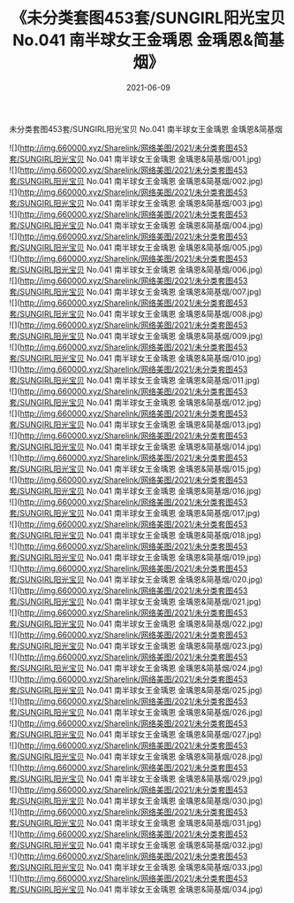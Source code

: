 ﻿---
layout: post
title:  《未分类套图453套/SUNGIRL阳光宝贝 No.041 南半球女王金瑀恩 金瑀恩&简基烟》
date:   2021-06-09
img: http://img.660000.xyz/Sharelink/网络美图/2021/未分类套图453套/SUNGIRL阳光宝贝 No.041 南半球女王金瑀恩 金瑀恩&简基烟/000.jpg
categories: [美女, 清纯, 唯美]
---

未分类套图453套/SUNGIRL阳光宝贝 No.041 南半球女王金瑀恩 金瑀恩&简基烟

 ![](http://img.660000.xyz/Sharelink/网络美图/2021/未分类套图453套/SUNGIRL阳光宝贝 No.041 南半球女王金瑀恩 金瑀恩&简基烟/001.jpg) <br>![](http://img.660000.xyz/Sharelink/网络美图/2021/未分类套图453套/SUNGIRL阳光宝贝 No.041 南半球女王金瑀恩 金瑀恩&简基烟/002.jpg) <br>![](http://img.660000.xyz/Sharelink/网络美图/2021/未分类套图453套/SUNGIRL阳光宝贝 No.041 南半球女王金瑀恩 金瑀恩&简基烟/003.jpg) <br>![](http://img.660000.xyz/Sharelink/网络美图/2021/未分类套图453套/SUNGIRL阳光宝贝 No.041 南半球女王金瑀恩 金瑀恩&简基烟/004.jpg) <br>![](http://img.660000.xyz/Sharelink/网络美图/2021/未分类套图453套/SUNGIRL阳光宝贝 No.041 南半球女王金瑀恩 金瑀恩&简基烟/005.jpg) <br>![](http://img.660000.xyz/Sharelink/网络美图/2021/未分类套图453套/SUNGIRL阳光宝贝 No.041 南半球女王金瑀恩 金瑀恩&简基烟/006.jpg) <br>![](http://img.660000.xyz/Sharelink/网络美图/2021/未分类套图453套/SUNGIRL阳光宝贝 No.041 南半球女王金瑀恩 金瑀恩&简基烟/007.jpg) <br>![](http://img.660000.xyz/Sharelink/网络美图/2021/未分类套图453套/SUNGIRL阳光宝贝 No.041 南半球女王金瑀恩 金瑀恩&简基烟/008.jpg) <br>![](http://img.660000.xyz/Sharelink/网络美图/2021/未分类套图453套/SUNGIRL阳光宝贝 No.041 南半球女王金瑀恩 金瑀恩&简基烟/009.jpg) <br>![](http://img.660000.xyz/Sharelink/网络美图/2021/未分类套图453套/SUNGIRL阳光宝贝 No.041 南半球女王金瑀恩 金瑀恩&简基烟/010.jpg) <br>![](http://img.660000.xyz/Sharelink/网络美图/2021/未分类套图453套/SUNGIRL阳光宝贝 No.041 南半球女王金瑀恩 金瑀恩&简基烟/011.jpg) <br>![](http://img.660000.xyz/Sharelink/网络美图/2021/未分类套图453套/SUNGIRL阳光宝贝 No.041 南半球女王金瑀恩 金瑀恩&简基烟/012.jpg) <br>![](http://img.660000.xyz/Sharelink/网络美图/2021/未分类套图453套/SUNGIRL阳光宝贝 No.041 南半球女王金瑀恩 金瑀恩&简基烟/013.jpg) <br>![](http://img.660000.xyz/Sharelink/网络美图/2021/未分类套图453套/SUNGIRL阳光宝贝 No.041 南半球女王金瑀恩 金瑀恩&简基烟/014.jpg) <br>![](http://img.660000.xyz/Sharelink/网络美图/2021/未分类套图453套/SUNGIRL阳光宝贝 No.041 南半球女王金瑀恩 金瑀恩&简基烟/015.jpg) <br>![](http://img.660000.xyz/Sharelink/网络美图/2021/未分类套图453套/SUNGIRL阳光宝贝 No.041 南半球女王金瑀恩 金瑀恩&简基烟/016.jpg) <br>![](http://img.660000.xyz/Sharelink/网络美图/2021/未分类套图453套/SUNGIRL阳光宝贝 No.041 南半球女王金瑀恩 金瑀恩&简基烟/017.jpg) <br>![](http://img.660000.xyz/Sharelink/网络美图/2021/未分类套图453套/SUNGIRL阳光宝贝 No.041 南半球女王金瑀恩 金瑀恩&简基烟/018.jpg) <br>![](http://img.660000.xyz/Sharelink/网络美图/2021/未分类套图453套/SUNGIRL阳光宝贝 No.041 南半球女王金瑀恩 金瑀恩&简基烟/019.jpg) <br>![](http://img.660000.xyz/Sharelink/网络美图/2021/未分类套图453套/SUNGIRL阳光宝贝 No.041 南半球女王金瑀恩 金瑀恩&简基烟/020.jpg) <br>![](http://img.660000.xyz/Sharelink/网络美图/2021/未分类套图453套/SUNGIRL阳光宝贝 No.041 南半球女王金瑀恩 金瑀恩&简基烟/021.jpg) <br>![](http://img.660000.xyz/Sharelink/网络美图/2021/未分类套图453套/SUNGIRL阳光宝贝 No.041 南半球女王金瑀恩 金瑀恩&简基烟/022.jpg) <br>![](http://img.660000.xyz/Sharelink/网络美图/2021/未分类套图453套/SUNGIRL阳光宝贝 No.041 南半球女王金瑀恩 金瑀恩&简基烟/023.jpg) <br>![](http://img.660000.xyz/Sharelink/网络美图/2021/未分类套图453套/SUNGIRL阳光宝贝 No.041 南半球女王金瑀恩 金瑀恩&简基烟/024.jpg) <br>![](http://img.660000.xyz/Sharelink/网络美图/2021/未分类套图453套/SUNGIRL阳光宝贝 No.041 南半球女王金瑀恩 金瑀恩&简基烟/025.jpg) <br>![](http://img.660000.xyz/Sharelink/网络美图/2021/未分类套图453套/SUNGIRL阳光宝贝 No.041 南半球女王金瑀恩 金瑀恩&简基烟/026.jpg) <br>![](http://img.660000.xyz/Sharelink/网络美图/2021/未分类套图453套/SUNGIRL阳光宝贝 No.041 南半球女王金瑀恩 金瑀恩&简基烟/027.jpg) <br>![](http://img.660000.xyz/Sharelink/网络美图/2021/未分类套图453套/SUNGIRL阳光宝贝 No.041 南半球女王金瑀恩 金瑀恩&简基烟/028.jpg) <br>![](http://img.660000.xyz/Sharelink/网络美图/2021/未分类套图453套/SUNGIRL阳光宝贝 No.041 南半球女王金瑀恩 金瑀恩&简基烟/029.jpg) <br>![](http://img.660000.xyz/Sharelink/网络美图/2021/未分类套图453套/SUNGIRL阳光宝贝 No.041 南半球女王金瑀恩 金瑀恩&简基烟/030.jpg) <br>![](http://img.660000.xyz/Sharelink/网络美图/2021/未分类套图453套/SUNGIRL阳光宝贝 No.041 南半球女王金瑀恩 金瑀恩&简基烟/031.jpg) <br>![](http://img.660000.xyz/Sharelink/网络美图/2021/未分类套图453套/SUNGIRL阳光宝贝 No.041 南半球女王金瑀恩 金瑀恩&简基烟/032.jpg) <br>![](http://img.660000.xyz/Sharelink/网络美图/2021/未分类套图453套/SUNGIRL阳光宝贝 No.041 南半球女王金瑀恩 金瑀恩&简基烟/033.jpg) <br>![](http://img.660000.xyz/Sharelink/网络美图/2021/未分类套图453套/SUNGIRL阳光宝贝 No.041 南半球女王金瑀恩 金瑀恩&简基烟/034.jpg) <br>